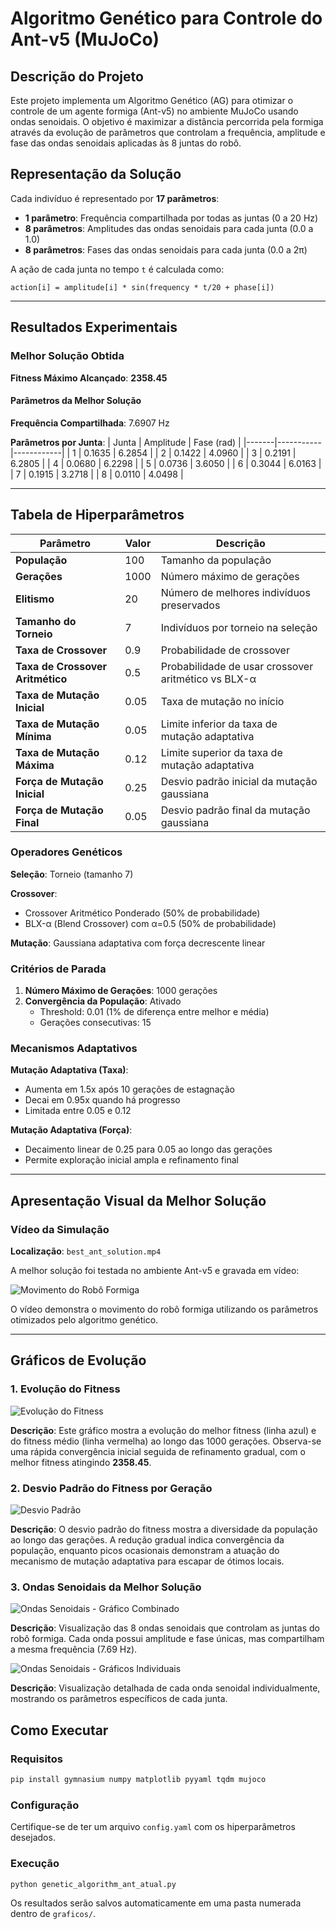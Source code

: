 # Algoritmo Genético para Controle do Ant-v5 (MuJoCo)

## Descrição do Projeto

Este projeto implementa um Algoritmo Genético (AG) para otimizar o controle de um agente formiga (Ant-v5) no ambiente MuJoCo usando ondas senoidais. O objetivo é maximizar a distância percorrida pela formiga através da evolução de parâmetros que controlam a frequência, amplitude e fase das ondas senoidais aplicadas às 8 juntas do robô.

## Representação da Solução

Cada indivíduo é representado por **17 parâmetros**:
- **1 parâmetro**: Frequência compartilhada por todas as juntas (0 a 20 Hz)
- **8 parâmetros**: Amplitudes das ondas senoidais para cada junta (0.0 a 1.0)
- **8 parâmetros**: Fases das ondas senoidais para cada junta (0.0 a 2π)

A ação de cada junta no tempo `t` é calculada como:
```
action[i] = amplitude[i] * sin(frequency * t/20 + phase[i])
```

---

## Resultados Experimentais

### Melhor Solução Obtida

**Fitness Máximo Alcançado**: **2358.45**

#### Parâmetros da Melhor Solução

**Frequência Compartilhada**: 7.6907 Hz

**Parâmetros por Junta**:
| Junta | Amplitude | Fase (rad) |
|-------|-----------|------------|
| 1     | 0.1635    | 6.2854     |
| 2     | 0.1422    | 4.0960     |
| 3     | 0.2191    | 6.2805     |
| 4     | 0.0680    | 6.2298     |
| 5     | 0.0736    | 3.6050     |
| 6     | 0.3044    | 6.0163     |
| 7     | 0.1915    | 3.2718     |
| 8     | 0.0110    | 4.0498     |

---

## Tabela de Hiperparâmetros

| Parâmetro | Valor | Descrição |
|-----------|-------|-----------|
| **População** | 100 | Tamanho da população |
| **Gerações** | 1000 | Número máximo de gerações |
| **Elitismo** | 20 | Número de melhores indivíduos preservados |
| **Tamanho do Torneio** | 7 | Indivíduos por torneio na seleção |
| **Taxa de Crossover** | 0.9 | Probabilidade de crossover |
| **Taxa de Crossover Aritmético** | 0.5 | Probabilidade de usar crossover aritmético vs BLX-α |
| **Taxa de Mutação Inicial** | 0.05 | Taxa de mutação no início |
| **Taxa de Mutação Mínima** | 0.05 | Limite inferior da taxa de mutação adaptativa |
| **Taxa de Mutação Máxima** | 0.12 | Limite superior da taxa de mutação adaptativa |
| **Força de Mutação Inicial** | 0.25 | Desvio padrão inicial da mutação gaussiana |
| **Força de Mutação Final** | 0.05 | Desvio padrão final da mutação gaussiana |

### Operadores Genéticos

**Seleção**: Torneio (tamanho 7)

**Crossover**: 
- Crossover Aritmético Ponderado (50% de probabilidade)
- BLX-α (Blend Crossover) com α=0.5 (50% de probabilidade)

**Mutação**: Gaussiana adaptativa com força decrescente linear

### Critérios de Parada

1. **Número Máximo de Gerações**: 1000 gerações
2. **Convergência da População**: Ativado
   - Threshold: 0.01 (1% de diferença entre melhor e média)
   - Gerações consecutivas: 15

### Mecanismos Adaptativos

**Mutação Adaptativa (Taxa)**:
- Aumenta em 1.5x após 10 gerações de estagnação
- Decai em 0.95x quando há progresso
- Limitada entre 0.05 e 0.12

**Mutação Adaptativa (Força)**:
- Decaimento linear de 0.25 para 0.05 ao longo das gerações
- Permite exploração inicial ampla e refinamento final

---

## Apresentação Visual da Melhor Solução

### Vídeo da Simulação

**Localização**: `best_ant_solution.mp4`

A melhor solução foi testada no ambiente Ant-v5 e gravada em vídeo:

![Movimento do Robô Formiga](./best_ant_solution.gif)

O vídeo demonstra o movimento do robô formiga utilizando os parâmetros otimizados pelo algoritmo genético.

---

## Gráficos de Evolução

### 1. Evolução do Fitness

![Evolução do Fitness](./fitness_evolution.png)

**Descrição**: Este gráfico mostra a evolução do melhor fitness (linha azul) e do fitness médio (linha vermelha) ao longo das 1000 gerações. Observa-se uma rápida convergência inicial seguida de refinamento gradual, com o melhor fitness atingindo **2358.45**.

### 2. Desvio Padrão do Fitness por Geração

![Desvio Padrão](./desvio_padrao.png)

**Descrição**: O desvio padrão do fitness mostra a diversidade da população ao longo das gerações. A redução gradual indica convergência da população, enquanto picos ocasionais demonstram a atuação do mecanismo de mutação adaptativa para escapar de ótimos locais.

### 3. Ondas Senoidais da Melhor Solução

![Ondas Senoidais - Gráfico Combinado](graficos/sine_waves_combined.png_combined_plot.png)

**Descrição**: Visualização das 8 ondas senoidais que controlam as juntas do robô formiga. Cada onda possui amplitude e fase únicas, mas compartilham a mesma frequência (7.69 Hz).

![Ondas Senoidais - Gráficos Individuais](graficos/sine_waves_individual.png_individual_plots.png)

**Descrição**: Visualização detalhada de cada onda senoidal individualmente, mostrando os parâmetros específicos de cada junta.

## Como Executar

### Requisitos

```bash
pip install gymnasium numpy matplotlib pyyaml tqdm mujoco
```

### Configuração

Certifique-se de ter um arquivo `config.yaml` com os hiperparâmetros desejados.

### Execução

```bash
python genetic_algorithm_ant_atual.py
```

Os resultados serão salvos automaticamente em uma pasta numerada dentro de `graficos/`.
